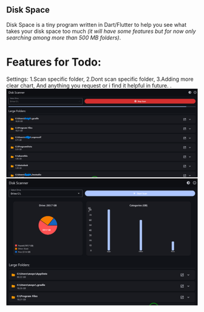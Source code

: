 ## Disk Space

Disk Space is a tiny program written in Dart/Flutter to help you see what takes your disk space too much *(it will have some features but for now only searching among more than 500 MB folders)*.

# Features for Todo:
Settings:
1.Scan specific folder,
2.Dont scan specific folder,
3.Adding more clear chart,
And anything you request or i find it helpful in future.
.
![Screenshot](screenshots/main_screen.png)
![Screenshot](screenshots/final_screen.png)
